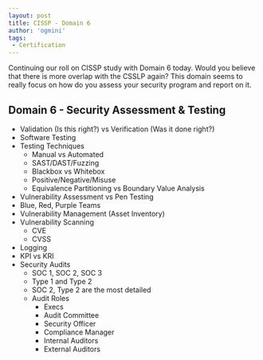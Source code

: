 ```yaml
---
layout: post
title: CISSP - Domain 6
author: 'ogmini'
tags:
 - Certification
---
```


Continuing our roll on CISSP study with Domain 6 today. Would you believe that there is more overlap with the CSSLP again? This domain seems to really focus on how do you assess your security program and report on it.

## Domain 6 - Security Assessment & Testing

- Validation (Is this right?) vs Verification (Was it done right?)
- Software Testing
- Testing Techniques
  - Manual vs Automated
  - SAST/DAST/Fuzzing
  - Blackbox vs Whitebox
  - Positive/Negative/Misuse
  - Equivalence Partitioning vs Boundary Value Analysis
- Vulnerability Assessment vs Pen Testing
- Blue, Red, Purple Teams
- Vulnerability Management (Asset Inventory)
- Vulnerability Scanning
  - CVE
  - CVSS
- Logging
- KPI vs KRI
- Security Audits
  - SOC 1, SOC 2, SOC 3
  - Type 1 and Type 2
  - SOC 2, Type 2 are the most detailed
  - Audit Roles
    - Execs
    - Audit Committee
    - Security Officer
    - Compliance Manager
    - Internal Auditors
    - External Auditors
